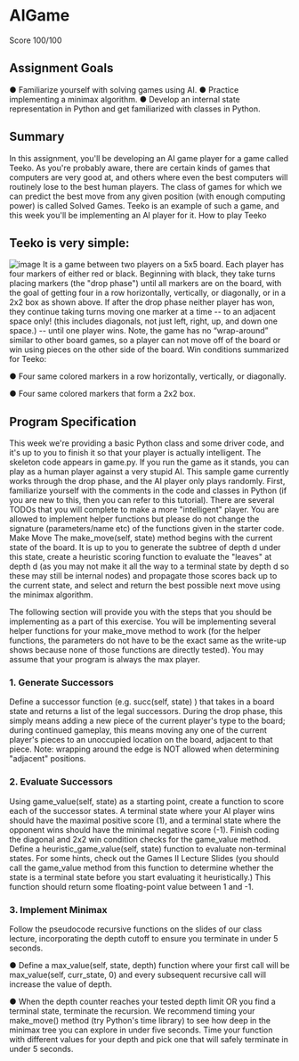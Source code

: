 # AIGame
Score 100/100
## Assignment Goals
● Familiarize yourself with solving games using AI.
● Practice implementing a minimax algorithm.
● Develop an internal state representation in Python and get familiarized with
classes in Python.
## Summary
In this assignment, you'll be developing an AI game player for a game called Teeko.
As you're probably aware, there are certain kinds of games that computers are very
good at, and others where even the best computers will routinely lose to the best human
players. The class of games for which we can predict the best move from any given
position (with enough computing power) is called Solved Games. Teeko is an example
of such a game, and this week you'll be implementing an AI player for it.
How to play Teeko
## Teeko is very simple:
![image](https://user-images.githubusercontent.com/85666623/187775673-1532e79c-3f31-449e-aa2d-09b895dfc43c.png)
It is a game between two players on a 5x5 board. Each player has four markers of
either red or black. Beginning with black, they take turns placing markers (the "drop
phase") until all markers are on the board, with the goal of getting four in a row
horizontally, vertically, or diagonally, or in a 2x2 box as shown above. If after the drop
phase neither player has won, they continue taking turns moving one marker at a time --
to an adjacent space only! (this includes diagonals, not just left, right, up, and down one
space.) -- until one player wins. Note, the game has no “wrap-around” similar to other 
board games, so a player can not move off of the board or win using pieces on the other
side of the board.
Win conditions summarized for Teeko:

● Four same colored markers in a row horizontally, vertically, or diagonally.

● Four same colored markers that form a 2x2 box.

## Program Specification
This week we're providing a basic Python class and some driver code, and it's up to you
to finish it so that your player is actually intelligent. The skeleton code appears in
game.py.
If you run the game as it stands, you can play as a human player against a very stupid
AI. This sample game currently works through the drop phase, and the AI player only
plays randomly.
First, familiarize yourself with the comments in the code and classes in Python (if you
are new to this, then you can refer to this tutorial). There are several TODOs that you
will complete to make a more "intelligent" player. You are allowed to implement helper
functions but please do not change the signature (parameters/name etc) of the
functions given in the starter code.
Make Move
The make_move(self, state) method begins with the current state of the board. It
is up to you to generate the subtree of depth d under this state, create a heuristic
scoring function to evaluate the "leaves" at depth d (as you may not make it all the way
to a terminal state by depth d so these may still be internal nodes) and propagate those
scores back up to the current state, and select and return the best possible next move
using the minimax algorithm.

The following section will provide you with the steps that you should be implementing as
a part of this exercise. You will be implementing several helper functions for your
make_move method to work (for the helper functions, the parameters do not have to be
the exact same as the write-up shows because none of those functions are directly
tested).
You may assume that your program is always the max player.
### 1. Generate Successors
Define a successor function (e.g. succ(self, state) ) that takes in a board state
and returns a list of the legal successors. During the drop phase, this simply means
adding a new piece of the current player's type to the board; during continued
gameplay, this means moving any one of the current player's pieces to an unoccupied
location on the board, adjacent to that piece.
Note: wrapping around the edge is NOT allowed when determining "adjacent" positions.
### 2. Evaluate Successors
Using game_value(self, state) as a starting point, create a function to score
each of the successor states. A terminal state where your AI player wins should have
the maximal positive score (1), and a terminal state where the opponent wins should
have the minimal negative score (-1).
Finish coding the diagonal and 2x2 win condition checks for the game_value method.
Define a heuristic_game_value(self, state) function to evaluate non-terminal
states. For some hints, check out the Games II Lecture Slides (you should call the
game_value method from this function to determine whether the state is a terminal
state before you start evaluating it heuristically.) This function should return some
floating-point value between 1 and -1.

### 3. Implement Minimax
Follow the pseudocode recursive functions on the slides of our class lecture,
incorporating the depth cutoff to ensure you terminate in under 5 seconds.

● Define a max_value(self, state, depth) function where your first call
will be max_value(self, curr_state, 0) and every subsequent
recursive call will increase the value of depth.

● When the depth counter reaches your tested depth limit OR you find a
terminal state, terminate the recursion.
We recommend timing your make_move() method (try Python's time library) to see how
deep in the minimax tree you can explore in under five seconds. Time your function with
different values for your depth and pick one that will safely terminate in under 5
seconds.
